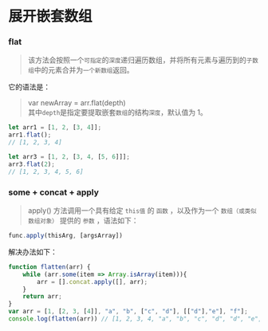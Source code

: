 # 展开嵌套数组

### flat

> 该方法会按照一个`可指定`的`深度`递归遍历数组，并将所有元素与遍历到的`子数组`中的元素合并为`一个新数组`返回。

它的语法是：

> var newArray = arr.flat(depth) \
其中`depth`是指定要提取嵌套`数组`的结构`深度`，默认值为 1。

```js
let arr1 = [1, 2, [3, 4]];
arr1.flat(); 
// [1, 2, 3, 4]

let arr3 = [1, 2, [3, 4, [5, 6]]];
arr3.flat(2);
// [1, 2, 3, 4, 5, 6]
```

### some + concat + apply

> apply() 方法调用一个具有给定 `this值` 的 `函数` ，以及作为一个 `数组（或类似数组对象）` 提供的 `参数` ，语法如下：

```js
func.apply(thisArg, [argsArray])
```

解决办法如下：

```js
function flatten(arr) {
    while (arr.some(item => Array.isArray(item))){
        arr = [].concat.apply([], arr);
    }
    return arr;
}
var arr = [1, [2, 3, [4]], "a", "b", ["c", "d"], [["d"],"e"], "f"];  
console.log(flatten(arr)) // [1, 2, 3, 4, "a", "b", "c", "d", "d", "e", "f"]
```



